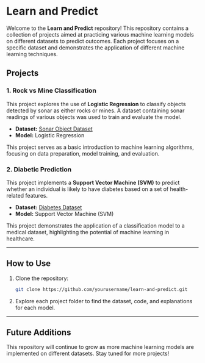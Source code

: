 # Learn and Predict

Welcome to the **Learn and Predict** repository! This repository contains a collection of projects aimed at practicing various machine learning models on different datasets to predict outcomes. Each project focuses on a specific dataset and demonstrates the application of different machine learning techniques.

## Projects

### 1. Rock vs Mine Classification
This project explores the use of **Logistic Regression** to classify objects detected by sonar as either rocks or mines. A dataset containing sonar readings of various objects was used to train and evaluate the model.

- **Dataset:** [Sonar Object Dataset]([https://shorturl.at/fipwL](https://drive.google.com/file/d/1pQxtljlNVh0DHYg-Ye7dtpDTlFceHVfa/view))
- **Model:** Logistic Regression
  
This project serves as a basic introduction to machine learning algorithms, focusing on data preparation, model training, and evaluation.

### 2. Diabetic Prediction
This project implements a **Support Vector Machine (SVM)** to predict whether an individual is likely to have diabetes based on a set of health-related features.

- **Dataset:** [Diabetes Dataset](https://www.dropbox.com/scl/fi/0uiujtei423te1q4kvrny/diabetes.csv?rlkey=20xvytca6xbio4vsowi2hdj8e&e=1&dl=0)
- **Model:** Support Vector Machine (SVM)
  
This project demonstrates the application of a classification model to a medical dataset, highlighting the potential of machine learning in healthcare.

---

## How to Use

1. Clone the repository:
   ```bash
   git clone https://github.com/yourusername/learn-and-predict.git
2. Explore each project folder to find the dataset, code, and explanations for each model.

---

## Future Additions
This repository will continue to grow as more machine learning models are implemented on different datasets. Stay tuned for more projects!
